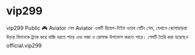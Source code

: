 # vip299
vip299 Public 🎮 Aviator গেম Aviator একটি রিয়েল-টাইম ওয়েব বেটিং গেম, যেখানে খেলোয়াড়রা উড়ন্ত বিমানকে ট্র্যাক করে বাজি ধরতে পারে এবং মজা ও রোমাঞ্চ উপভোগ করতে পারে। গেমটি তৈরি করা হয়েছে⚡ official.vip299

